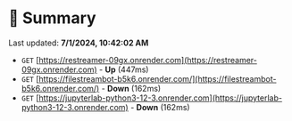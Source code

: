 # 📖 Summary
Last updated: **7/1/2024, 10:42:02 AM**

- `GET` [https://restreamer-09gx.onrender.com](https://restreamer-09gx.onrender.com) - **Up** (447ms)
- `GET` [https://filestreambot-b5k6.onrender.com/](https://filestreambot-b5k6.onrender.com/) - **Down** (162ms)
- `GET` [https://jupyterlab-python3-12-3.onrender.com](https://jupyterlab-python3-12-3.onrender.com) - **Down** (162ms)
